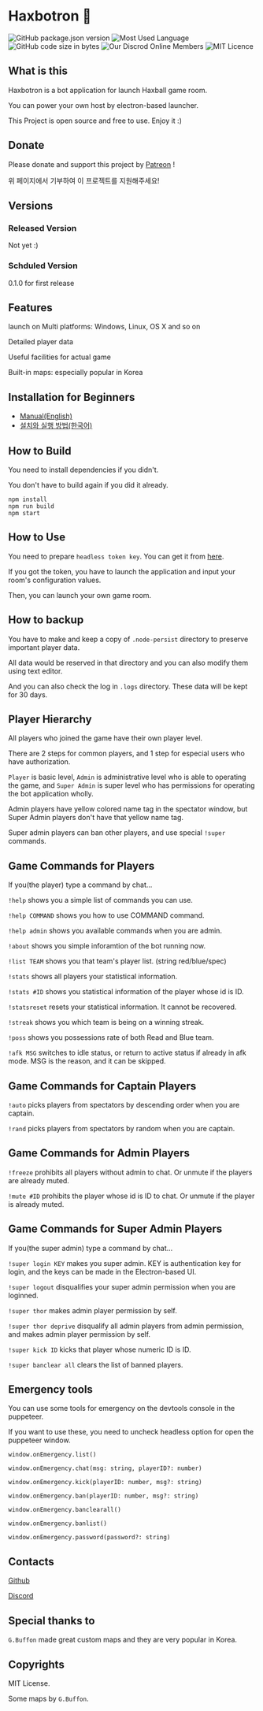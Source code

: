 # Haxbotron 🤖
![GitHub package.json version](https://img.shields.io/github/package-json/v/dapucita/haxbotron?style=flat-square)
![Most Used Language](https://img.shields.io/github/languages/top/dapucita/haxbotron?style=flat-square)
![GitHub code size in bytes](https://img.shields.io/github/languages/code-size/dapucita/haxbotron?style=flat-square)
![Our Discrod Online Members](https://img.shields.io/discord/602402864647634954?style=flat-square)
![MIT Licence](https://img.shields.io/github/license/dapucita/haxbotron?style=flat-square)

## What is this
Haxbotron is a bot application for launch Haxball game room.

You can power your own host by electron-based launcher.

This Project is open source and free to use. Enjoy it :)

## Donate
Please donate and support this project by [Patreon](https://www.patreon.com/dapucita) !

위 페이지에서 기부하여 이 프로젝트를 지원해주세요!

## Versions
### Released Version
Not yet :)

### Schduled Version
0.1.0 for first release

## Features
launch on Multi platforms: Windows, Linux, OS X and so on

Detailed player data

Useful facilities for actual game

Built-in maps: especially popular in Korea

## Installation for Beginners

- [Manual(English)](https://github.com/dapucita/haxbotron/wiki/How-to-Run)
- [설치와 실행 방법(한국어)](https://github.com/dapucita/haxbotron/wiki/%5BKorean%5D-%EC%84%A4%EC%B9%98%EC%99%80-%EC%8B%A4%ED%96%89-%EB%B0%A9%EB%B2%95)


## How to Build
You need to install dependencies if you didn't.

You don't have to build again if you did it already.

```
npm install
npm run build
npm start
```

## How to Use
You need to prepare `headless token key`. You can get it from [here](https://www.haxball.com/headlesstoken).

If you got the token, you have to launch the application and input your room's configuration values.

Then, you can launch your own game room.

## How to backup
You have to make and keep a copy of `.node-persist` directory to preserve important player data.

All data would be reserved in that directory and you can also modify them using text editor.

And you can also check the log in `.logs` directory. These data will be kept for 30 days.

## Player Hierarchy

All players who joined the game have their own player level.

There are 2 steps for common players, and 1 step for especial users who have authorization.

`Player` is basic level, `Admin` is administrative level who is able to operating the game, and `Super Admin` is super level who has permissions for operating the bot application wholly.

Admin players have yellow colored name tag in the spectator window, but Super Admin players don't have that yellow name tag.

Super admin players can ban other players, and use special `!super` commands.

## Game Commands for Players
If you(the player) type a command by chat...

`!help` shows you a simple list of commands you can use.

`!help COMMAND` shows you how to use COMMAND command.

`!help admin` shows you available commands when you are admin.

`!about` shows you simple inforamtion of the bot running now.

`!list TEAM` shows you that team's player list. (string red/blue/spec)

`!stats` shows all players your statistical information.

`!stats #ID` shows you statistical information of the player whose id is ID.

`!statsreset` resets your statistical information. It cannot be recovered.

`!streak` shows you which team is being on a winning streak.

`!poss` shows you possessions rate of both Read and Blue team.

`!afk MSG` switches to idle status, or return to active status if already in afk mode. MSG is the reason, and it can be skipped.

## Game Commands for Captain Players
`!auto` picks players from spectators by descending order when you are captain.

`!rand` picks players from spectators by random when you are captain.

## Game Commands for Admin Players
`!freeze` prohibits all players without admin to chat. Or unmute if the players are already muted.

`!mute #ID` prohibits the player whose id is ID to chat. Or unmute if the player is already muted. 

## Game Commands for Super Admin Players

If you(the super admin) type a command by chat...

`!super login KEY` makes you super admin. KEY is authentication key for login, and the keys can be made in the Electron-based UI.

`!super logout` disqualifies your super admin permission when you are loginned.

`!super thor` makes admin player permission by self.

`!super thor deprive` disqualify all admin players from admin permission, and makes admin player permission by self.

`!super kick ID` kicks that player whose numeric ID is ID.

`!super banclear all` clears the list of banned players.

## Emergency tools
You can use some tools for emergency on the devtools console in the puppeteer.

If you want to use these, you need to uncheck headless option for open the puppeteer window.

`window.onEmergency.list()`

`window.onEmergency.chat(msg: string, playerID?: number)`

`window.onEmergency.kick(playerID: number, msg?: string)`

`window.onEmergency.ban(playerID: number, msg?: string)`

`window.onEmergency.banclearall()`

`window.onEmergency.banlist()`

`window.onEmergency.password(password?: string)`

## Contacts
[Github](https://github.com/dapucita/haxbotron)

[Discord](https://discord.gg/qfg45B2)

## Special thanks to
`G.Buffon` made great custom maps and they are very popular in Korea.

## Copyrights
MIT License.

Some maps by `G.Buffon`.